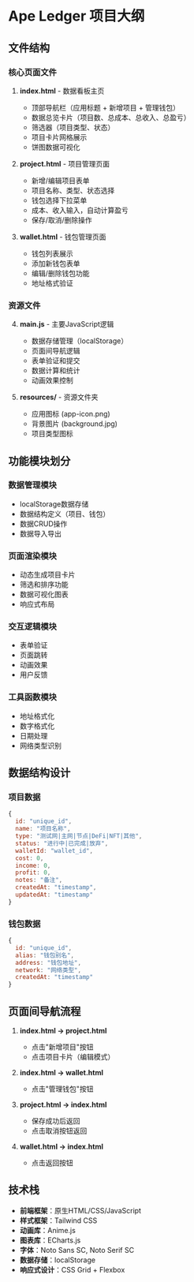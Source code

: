 # Ape Ledger 项目大纲

## 文件结构

### 核心页面文件
1. **index.html** - 数据看板主页
   - 顶部导航栏（应用标题 + 新增项目 + 管理钱包）
   - 数据总览卡片（项目数、总成本、总收入、总盈亏）
   - 筛选器（项目类型、状态）
   - 项目卡片网格展示
   - 饼图数据可视化

2. **project.html** - 项目管理页面
   - 新增/编辑项目表单
   - 项目名称、类型、状态选择
   - 钱包选择下拉菜单
   - 成本、收入输入，自动计算盈亏
   - 保存/取消/删除操作

3. **wallet.html** - 钱包管理页面
   - 钱包列表展示
   - 添加新钱包表单
   - 编辑/删除钱包功能
   - 地址格式验证

### 资源文件
4. **main.js** - 主要JavaScript逻辑
   - 数据存储管理（localStorage）
   - 页面间导航逻辑
   - 表单验证和提交
   - 数据计算和统计
   - 动画效果控制

5. **resources/** - 资源文件夹
   - 应用图标 (app-icon.png)
   - 背景图片 (background.jpg)
   - 项目类型图标

## 功能模块划分

### 数据管理模块
- localStorage数据存储
- 数据结构定义（项目、钱包）
- 数据CRUD操作
- 数据导入导出

### 页面渲染模块
- 动态生成项目卡片
- 筛选和排序功能
- 数据可视化图表
- 响应式布局

### 交互逻辑模块
- 表单验证
- 页面跳转
- 动画效果
- 用户反馈

### 工具函数模块
- 地址格式化
- 数字格式化
- 日期处理
- 网络类型识别

## 数据结构设计

### 项目数据
```javascript
{
  id: "unique_id",
  name: "项目名称",
  type: "测试网|主网|节点|DeFi|NFT|其他",
  status: "进行中|已完成|放弃",
  walletId: "wallet_id",
  cost: 0,
  income: 0,
  profit: 0,
  notes: "备注",
  createdAt: "timestamp",
  updatedAt: "timestamp"
}
```

### 钱包数据
```javascript
{
  id: "unique_id",
  alias: "钱包别名",
  address: "钱包地址",
  network: "网络类型",
  createdAt: "timestamp"
}
```

## 页面间导航流程

1. **index.html → project.html**
   - 点击"新增项目"按钮
   - 点击项目卡片（编辑模式）

2. **index.html → wallet.html**
   - 点击"管理钱包"按钮

3. **project.html → index.html**
   - 保存成功后返回
   - 点击取消按钮返回

4. **wallet.html → index.html**
   - 点击返回按钮

## 技术栈

- **前端框架**：原生HTML/CSS/JavaScript
- **样式框架**：Tailwind CSS
- **动画库**：Anime.js
- **图表库**：ECharts.js
- **字体**：Noto Sans SC, Noto Serif SC
- **数据存储**：localStorage
- **响应式设计**：CSS Grid + Flexbox